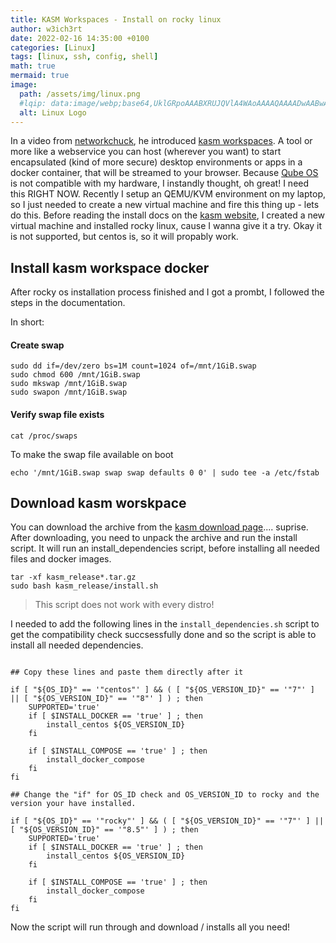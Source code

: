 ```yaml
---
title: KASM Workspaces - Install on rocky linux
author: w3ich3rt
date: 2022-02-16 14:35:00 +0100
categories: [Linux]
tags: [linux, ssh, config, shell]
math: true
mermaid: true
image:
  path: /assets/img/linux.png
  #lqip: data:image/webp;base64,UklGRpoAAABXRUJQVlA4WAoAAAAQAAAADwAABwAAQUxQSDIAAAARL0AmbZurmr57yyIiqE8oiG0bejIYEQTgqiDA9vqnsUSI6H+oAERp2HZ65qP/VIAWAFZQOCBCAAAA8AEAnQEqEAAIAAVAfCWkAALp8sF8rgRgAP7o9FDvMCkMde9PK7euH5M1m6VWoDXf2FkP3BqV0ZYbO6NA/VFIAAAA
  alt: Linux Logo
---
```


In a video from [networkchuck](https://www.youtube.com/channel/UC9x0AN7BWHpCDHSm9NiJFJQ "networkchuck"), he introduced [kasm workspaces](https://www.kasmweb.com/ "kasm workspace"). A tool or more like a webservice you can host (wherever you want) to start encapsulated (kind of more secure) desktop environments or apps in a docker container, that will be streamed to your browser. Because [Qube OS](https://www.qubes-os.org/ "Qube OS") is not compatible with my hardware, I instandly thought, oh great! I need this RIGHT NOW.
Recently I setup an QEMU/KVM environment on my laptop, so I just needed to create a new virtual machine and fire this thing up - lets do this.
Before reading the install docs on the [kasm website](https://www.kasmweb.com/ "kasm website"), I created a new virtual machine and installed rocky linux, cause I wanna give it a try. Okay it is not supported, but centos is, so it will propably work.

## Install kasm workspace docker

After rocky os installation process finished and I got a prombt, I followed the steps in the documentation.

In short:

#### Create swap

```shell
sudo dd if=/dev/zero bs=1M count=1024 of=/mnt/1GiB.swap
sudo chmod 600 /mnt/1GiB.swap
sudo mkswap /mnt/1GiB.swap
sudo swapon /mnt/1GiB.swap
```

#### Verify swap file exists

```
cat /proc/swaps
```

To make the swap file available on boot

```shell
echo '/mnt/1GiB.swap swap swap defaults 0 0' | sudo tee -a /etc/fstab
```

## Download kasm worskpace
You can download the archive from the [kasm download page](https://www.kasmweb.com/downloads.html "kasm download page").... suprise.
After downloading, you need to unpack the archive and run the install script. It will run an install_dependencies script, before installing all needed files and docker images.

```shell
tar -xf kasm_release*.tar.gz
sudo bash kasm_release/install.sh
```

> This script does not work with every distro! 

I needed to add the following lines in the `install_dependencies.sh` script to get the compatibility check succsessfully done and so the script is able to install all needed dependencies.

```shell

## Copy these lines and paste them directly after it

if [ "${OS_ID}" == '"centos"' ] && ( [ "${OS_VERSION_ID}" == '"7"' ] || [ "${OS_VERSION_ID}" == '"8"' ] ) ; then
    SUPPORTED='true'
    if [ $INSTALL_DOCKER == 'true' ] ; then
        install_centos ${OS_VERSION_ID}
    fi

    if [ $INSTALL_COMPOSE == 'true' ] ; then
        install_docker_compose
    fi
fi

## Change the "if" for OS_ID check and OS_VERSION_ID to rocky and the version your have installed.

if [ "${OS_ID}" == '"rocky"' ] && ( [ "${OS_VERSION_ID}" == '"7"' ] || [ "${OS_VERSION_ID}" == '"8.5"' ] ) ; then
    SUPPORTED='true'
    if [ $INSTALL_DOCKER == 'true' ] ; then
        install_centos ${OS_VERSION_ID}
    fi

    if [ $INSTALL_COMPOSE == 'true' ] ; then
        install_docker_compose
    fi
fi
```

Now the script will run through and download / installs all you need!